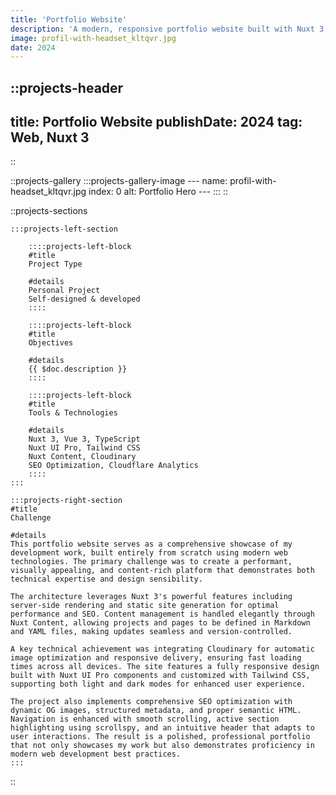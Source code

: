 ```yaml
---
title: 'Portfolio Website'
description: 'A modern, responsive portfolio website built with Nuxt 3, showcasing projects with optimized images, SEO, and dark mode support.'
image: profil-with-headset_kltqvr.jpg
date: 2024
---
```


<!-- Project heading and meta info (date, type) -->
::projects-header
---

title: Portfolio Website
publishDate: 2024
tag: Web, Nuxt 3
---

::

<!-- Project gallery -->
::projects-gallery
    :::projects-gallery-image
    ---
    name: profil-with-headset_kltqvr.jpg
    index: 0
    alt: Portfolio Hero
    ---
    :::
::

::projects-sections
<!-- Single project left section details -->
    :::projects-left-section
<!-- . Partner -->
        ::::projects-left-block
        #title
        Project Type

        #details
        Personal Project  
        Self-designed & developed
        ::::

<!-- . Objective -->
        ::::projects-left-block
        #title
        Objectives

        #details
        {{ $doc.description }}
        ::::

<!-- . Tools & Technologies  -->
        ::::projects-left-block
        #title
        Tools & Technologies

        #details
        Nuxt 3, Vue 3, TypeScript  
        Nuxt UI Pro, Tailwind CSS  
        Nuxt Content, Cloudinary  
        SEO Optimization, Cloudflare Analytics
        ::::
    :::

<!-- . Challenge -->
    :::projects-right-section
    #title
    Challenge

    #details
    This portfolio website serves as a comprehensive showcase of my development work, built entirely from scratch using modern web technologies. The primary challenge was to create a performant, visually appealing, and content-rich platform that demonstrates both technical expertise and design sensibility.

    The architecture leverages Nuxt 3's powerful features including server-side rendering and static site generation for optimal performance and SEO. Content management is handled elegantly through Nuxt Content, allowing projects and pages to be defined in Markdown and YAML files, making updates seamless and version-controlled.

    A key technical achievement was integrating Cloudinary for automatic image optimization and responsive delivery, ensuring fast loading times across all devices. The site features a fully responsive design built with Nuxt UI Pro components and customized with Tailwind CSS, supporting both light and dark modes for enhanced user experience.

    The project also implements comprehensive SEO optimization with dynamic OG images, structured metadata, and proper semantic HTML. Navigation is enhanced with smooth scrolling, active section highlighting using scrollspy, and an intuitive header that adapts to user interactions. The result is a polished, professional portfolio that not only showcases my work but also demonstrates proficiency in modern web development best practices.
    :::
::

<!-- Related projects -->
